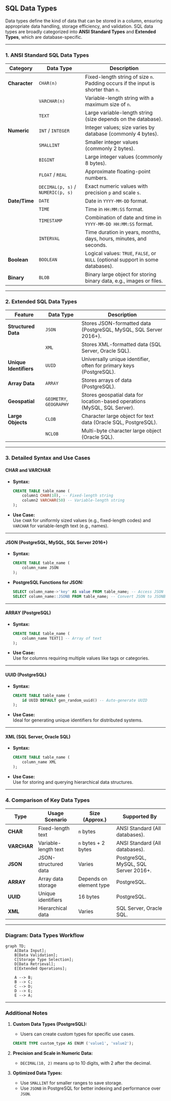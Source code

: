 ## **SQL Data Types**

Data types define the kind of data that can be stored in a column, ensuring appropriate data handling, storage efficiency, and validation. SQL data types are broadly categorized into **ANSI Standard Types** and **Extended Types**, which are database-specific.

---

### **1. ANSI Standard SQL Data Types**

| **Category**     | **Data Type**    | **Description**                                                                                       |
|-------------------|------------------|-------------------------------------------------------------------------------------------------------|
| **Character**     | `CHAR(n)`        | Fixed-length string of size `n`. Padding occurs if the input is shorter than `n`.                     |
|                   | `VARCHAR(n)`     | Variable-length string with a maximum size of `n`.                                                   |
|                   | `TEXT`           | Large variable-length string (size depends on the database).                                         |
| **Numeric**       | `INT` / `INTEGER`| Integer values; size varies by database (commonly 4 bytes).                                          |
|                   | `SMALLINT`       | Smaller integer values (commonly 2 bytes).                                                          |
|                   | `BIGINT`         | Large integer values (commonly 8 bytes).                                                            |
|                   | `FLOAT` / `REAL` | Approximate floating-point numbers.                                                                 |
|                   | `DECIMAL(p, s)` / `NUMERIC(p, s)` | Exact numeric values with precision `p` and scale `s`.                                                |
| **Date/Time**     | `DATE`           | Date in `YYYY-MM-DD` format.                                                                         |
|                   | `TIME`           | Time in `HH:MM:SS` format.                                                                           |
|                   | `TIMESTAMP`      | Combination of date and time in `YYYY-MM-DD HH:MM:SS` format.                                        |
|                   | `INTERVAL`       | Time duration in years, months, days, hours, minutes, and seconds.                                  |
| **Boolean**       | `BOOLEAN`        | Logical values: `TRUE`, `FALSE`, or `NULL` (optional support in some databases).                    |
| **Binary**        | `BLOB`           | Binary large object for storing binary data, e.g., images or files.                                 |

---

### **2. Extended SQL Data Types**

| **Feature**       | **Data Type**            | **Description**                                                                                       |
|-------------------|--------------------------|-------------------------------------------------------------------------------------------------------|
| **Structured Data**| `JSON`                   | Stores JSON-formatted data (PostgreSQL, MySQL, SQL Server 2016+).                                    |
|                   | `XML`                    | Stores XML-formatted data (SQL Server, Oracle SQL).                                                 |
| **Unique Identifiers**| `UUID`                | Universally unique identifier, often for primary keys (PostgreSQL).                                 |
| **Array Data**    | `ARRAY`                  | Stores arrays of data (PostgreSQL).                                                                 |
| **Geospatial**    | `GEOMETRY`, `GEOGRAPHY`  | Stores geospatial data for location-based operations (MySQL, SQL Server).                           |
| **Large Objects** | `CLOB`                   | Character large object for text data (Oracle SQL, PostgreSQL).                                      |
|                   | `NCLOB`                  | Multi-byte character large object (Oracle SQL).                                                     |

---

### **3. Detailed Syntax and Use Cases**

#### **CHAR and VARCHAR**
- **Syntax:**  
  ```sql
  CREATE TABLE table_name (
      column1 CHAR(10), -- Fixed-length string
      column2 VARCHAR(50) -- Variable-length string
  );
  ```
- **Use Case:**  
  Use `CHAR` for uniformly sized values (e.g., fixed-length codes) and `VARCHAR` for variable-length text (e.g., names).

---

#### **JSON (PostgreSQL, MySQL, SQL Server 2016+)**
- **Syntax:**  
  ```sql
  CREATE TABLE table_name (
      column_name JSON
  );
  ```
- **PostgreSQL Functions for JSON:**  
  ```sql
  SELECT column_name->'key' AS value FROM table_name; -- Access JSON key
  SELECT column_name::JSONB FROM table_name; -- Convert JSON to JSONB
  ```

---

#### **ARRAY (PostgreSQL)**  
- **Syntax:**  
  ```sql
  CREATE TABLE table_name (
      column_name TEXT[] -- Array of text
  );
  ```
- **Use Case:**  
  Use for columns requiring multiple values like tags or categories.

---

#### **UUID (PostgreSQL)**  
- **Syntax:**  
  ```sql
  CREATE TABLE table_name (
      id UUID DEFAULT gen_random_uuid() -- Auto-generate UUID
  );
  ```
- **Use Case:**  
  Ideal for generating unique identifiers for distributed systems.

---

#### **XML (SQL Server, Oracle SQL)**  
- **Syntax:**  
  ```sql
  CREATE TABLE table_name (
      column_name XML
  );
  ```
- **Use Case:**  
  Use for storing and querying hierarchical data structures.

---

### **4. Comparison of Key Data Types**

| **Type**      | **Usage Scenario**            | **Size** (Approx.)       | **Supported By**                              |
|---------------|-------------------------------|--------------------------|-----------------------------------------------|
| **CHAR**      | Fixed-length text             | `n` bytes                | ANSI Standard (All databases).               |
| **VARCHAR**   | Variable-length text          | `n` bytes + 2 bytes      | ANSI Standard (All databases).               |
| **JSON**      | JSON-structured data          | Varies                   | PostgreSQL, MySQL, SQL Server 2016+.         |
| **ARRAY**     | Array data storage            | Depends on element type  | PostgreSQL.                                   |
| **UUID**      | Unique identifiers            | 16 bytes                 | PostgreSQL.                                   |
| **XML**       | Hierarchical data             | Varies                   | SQL Server, Oracle SQL.                      |

---

### **Diagram: Data Types Workflow**

```mermaid
graph TD;
    A[Data Input];
    B[Data Validation];
    C[Storage Type Selection];
    D[Data Retrieval];
    E[Extended Operations];

    A --> B;
    B --> C;
    C --> D;
    D --> E;
    E --> A;
```

---

### **Additional Notes**
1. **Custom Data Types (PostgreSQL):**  
   - Users can create custom types for specific use cases.  
   ```sql
   CREATE TYPE custom_type AS ENUM ('value1', 'value2');
   ```

2. **Precision and Scale in Numeric Data:**  
   - `DECIMAL(10, 2)` means up to 10 digits, with 2 after the decimal.  

3. **Optimized Data Types:**  
   - Use `SMALLINT` for smaller ranges to save storage.  
   - Use `JSONB` in PostgreSQL for better indexing and performance over `JSON`.  

<!-- Would you like further insights on compatibility across different SQL databases or advanced usage scenarios? -->